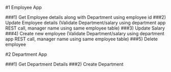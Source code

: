 #1 Employee App

###1) Get Employee details along with Department using employee id
###2) Update Employee details (Validate Department/salary using department app REST call, manager name using same employee table)
###3) Update Salary
###4) Create new employee (Validate Department/salary using department app REST call, manager name using same employee table)
###5) Delete employee

#2 Department App

###1) Get Department Details
###2) Create Department
